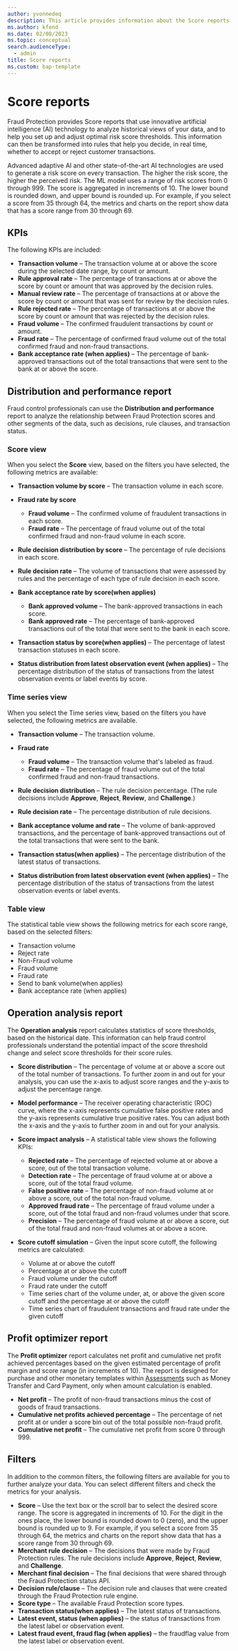 ```yaml
---
author: yvonnedeq
description: This article provides information about the Score reports of Dynamics 365 Fraud Protection.
ms.author: kfend
ms.date: 02/08/2023
ms.topic: conceptual
search.audienceType:
  - admin
title: Score reports
ms.custom: bap-template
---
```


# Score reports

Fraud Protection provides Score reports that use innovative artificial intelligence (AI) technology to analyze historical views of your data, and to help you set up and adjust optimal risk score thresholds. This information can then be transformed into rules that help you decide, in real time, whether to accept or reject customer transactions.

Advanced adaptive AI and other state-of-the-art AI technologies are used to generate a risk score on every transaction. The higher the risk score, the higher the perceived risk. The ML model uses a range of risk scores from 0 through 999. The score is aggregated in increments of 10. The lower bound is rounded down, and upper bound is rounded up. For example, if you select a score from 35 through 64, the metrics and charts on the report show data that has a score range from 30 through 69.

## KPIs
The following KPIs are included:

- **Transaction volume** – The transaction volume at or above the score during the selected date range, by count or amount.
- **Rule approval rate** – The percentage of transactions at or above the score by count or amount that was approved by the decision rules.
- **Manual review rate** – The percentage of transactions at or above the score by count or amount that was sent for review by the decision rules.
- **Rule rejected rate** – The percentage of transactions at or above the score by count or amount that was rejected by the decision rules.
- **Fraud volume** – The confirmed fraudulent transactions by count or amount.
- **Fraud rate** – The percentage of confirmed fraud volume out of the total confirmed fraud and non-fraud transactions.
- **Bank acceptance rate (when applies)** – The percentage of bank-approved transactions out of the total transactions that were sent to the bank at or above the score.

## Distribution and performance report
Fraud control professionals can use the **Distribution and performance** report to analyze the relationship between Fraud Protection scores and other segments of the data, such as decisions, rule clauses, and transaction status.

### Score view
When you select the **Score** view, based on the filters you have selected, the following metrics are available:

- **Transaction volume by score** – The transaction volume in each score.
- **Fraud rate by score**

    - **Fraud volume** – The confirmed volume of fraudulent transactions in each score.
    - **Fraud rate** – The percentage of fraud volume out of the total confirmed fraud and non-fraud volume in each score.

- **Rule decision distribution by score** – The percentage of rule decisions in each score.
- **Rule decision rate** – The volume of transactions that were assessed by rules and the percentage of each type of rule decision in each score.
- **Bank acceptance rate by score(when applies)**

    - **Bank approved volume** – The bank-approved transactions in each score.
    - **Bank approved rate** – The percentage of bank-approved transactions out of the total that were sent to the bank in each score.
- **Transaction status by score(when applies)** – The percentage of latest transaction statuses in each score.
- **Status distribution from latest observation event (when applies)** – The percentage distribution of the status of transactions from the latest observation events or label events by score.

### Time series view
When you select the Time series view, based on the filters you have selected, the following metrics are available.

- **Transaction volume** – The transaction volume.
- **Fraud rate**

    - **Fraud volume** – The transaction volume that's labeled as fraud.
    - **Fraud rate** – The percentage of fraud volume out of the total confirmed fraud and non-fraud transactions.

- **Rule decision distribution** – The rule decision percentage. (The rule decisions include **Approve**, **Reject**, **Review**, and **Challenge**.)
- **Rule decision rate** – The percentage distribution of rule decisions.
- **Bank acceptance volume and rate** – The volume of bank-approved transactions, and the percentage of bank-approved transactions out of the total transactions that were sent to the bank.
- **Transaction status(when applies)** – The percentage distribution of the latest status of transactions.
- **Status distribution from latest observation event (when applies)** – The percentage distribution of the status of transactions from the latest observation events or label events.

### Table view
The statistical table view shows the following metrics for each score range, based on the selected filters:

- Transaction volume
- Reject rate
- Non-Fraud volume
- Fraud volume
- Fraud rate
- Send to bank volume(when applies)
- Bank acceptance rate (when applies)

## Operation analysis report
The **Operation analysis** report calculates statistics of score thresholds, based on the historical date. This information can help fraud control professionals understand the potential impact of the score threshold change and select score thresholds for their score rules.

- **Score distribution** – The percentage of volume at or above a score out of the total number of transactions. To further zoom in and out for your analysis, you can use the x-axis to adjust score ranges and the y-axis to adjust the percentage range.
- **Model performance** – The receiver operating characteristic (ROC) curve, where the x-axis represents cumulative false positive rates and the y-axis represents cumulative true positive rates. You can adjust both the x-axis and the y-axis to further zoom in and out for your analysis.
- **Score impact analysis** – A statistical table view shows the following KPIs:

    - **Rejected rate** – The percentage of rejected volume at or above a score, out of the total transaction volume.
    - **Detection rate** – The percentage of fraud volume at or above a score, out of the total fraud volume.
    - **False positive rate** – The percentage of non-fraud volume at or above a score, out of the total non-fraud volume.
    - **Approved fraud rate** – The percentage of fraud volume under a score, out of the total fraud and non-fraud volumes under that score.
    - **Precision** – The percentage of fraud volume at or above a score, out of the total fraud and non-fraud volumes at or above a score.

- **Score cutoff simulation** – Given the input score cutoff, the following metrics are calculated:

    - Volume at or above the cutoff
    - Percentage at or above the cutoff
    - Fraud volume under the cutoff
    - Fraud rate under the cutoff
    - Time series chart of the volume under, at, or above the given score cutoff and the percentage at or above the cutoff
    - Time series chart of fraudulent transactions and fraud rate under the given cutoff

## Profit optimizer report  

The **Profit optimizer** report calculates net profit and cumulative net profit achieved percentages based on the given estimated percentage of profit margin and score range (in increments of 10). The report is designed for purchase and other monetary templates within [Assessments](assessment-create-new.md) such as Money Transfer and Card Payment, only when amount calculation is enabled.

  - **Net profit** – The profit of non-fraud transactions minus the cost of goods of fraud transactions.
  - **Cumulative net profits achieved percentage** – The percentage of net profit at or under a score bin out of the total possible non-fraud profit.
  - **Cumulative net profit** – The cumulative net profit from score 0 through 999.

## Filters
In addition to the common filters, the following filters are available for you to further analyze your data. You can select different filters and check the metrics for your analysis.

- **Score** – Use the text box or the scroll bar to select the desired score range. The score is aggregated in increments of 10. For the digit in the ones place, the lower bound is rounded down to 0 (zero), and the upper bound is rounded up to 9. For example, if you select a score from 35 through 64, the metrics and charts on the report show data that has a score range from 30 through 69.
- **Merchant rule decision** – The decisions that were made by Fraud Protection rules. The rule decisions include **Approve**, **Reject**, **Review**, and **Challenge**.
- **Merchant final decision** – The final decisions that were shared through the Fraud Protection status API.
- **Decision rule/clause** – The decision rule and clauses that were created through the Fraud Protection rule engine.
- **Score type** – The available Fraud Protection score types.
- **Transaction status(when applies)** – The latest status of transactions.
- **Latest event, status (when applies)** – the status of transactions from the latest label or observation event.  
- **Latest fraud event, fraud flag (when applies)** – the fraudflag value from the latest label or observation event.
